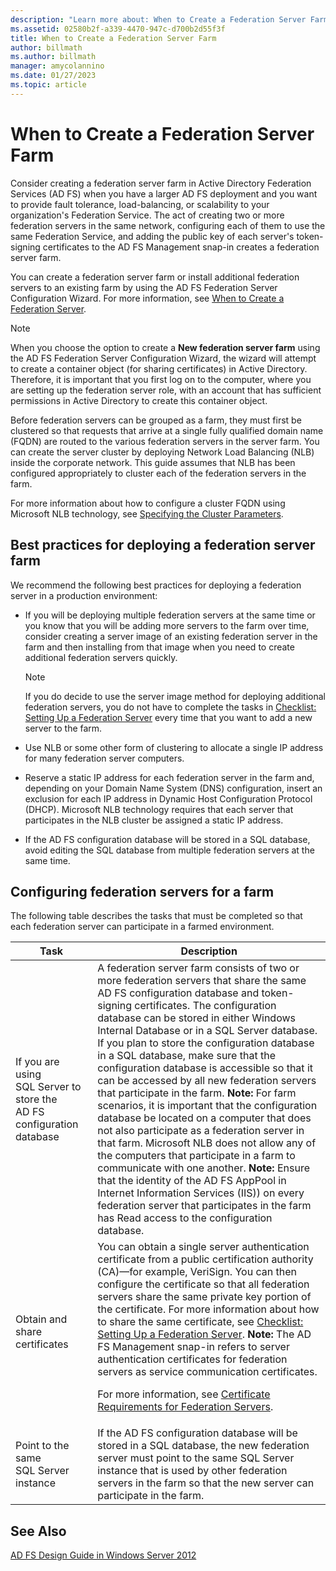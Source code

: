 ```yaml
---
description: "Learn more about: When to Create a Federation Server Farm"
ms.assetid: 02580b2f-a339-4470-947c-d700b2d55f3f
title: When to Create a Federation Server Farm
author: billmath
ms.author: billmath
manager: amycolannino
ms.date: 01/27/2023
ms.topic: article
---
```


# When to Create a Federation Server Farm

Consider creating a federation server farm in Active Directory Federation Services \(AD FS\) when you have a larger AD FS deployment and you want to provide fault tolerance, load\-balancing, or scalability to your organization's Federation Service. The act of creating two or more federation servers in the same network, configuring each of them to use the same Federation Service, and adding the public key of each server's token\-signing certificates to the AD FS Management snap\-in creates a federation server farm.

You can create a federation server farm or install additional federation servers to an existing farm by using the AD FS Federation Server Configuration Wizard. For more information, see [When to Create a Federation Server](When-to-Create-a-Federation-Server.md).

> [!NOTE]
> When you choose the option to create a **New federation server farm** using the AD FS Federation Server Configuration Wizard, the wizard will attempt to create a container object \(for sharing certificates\) in Active Directory. Therefore, it is important that you first log on to the computer, where you are setting up the federation server role, with an account that has sufficient permissions in Active Directory to create this container object.

Before federation servers can be grouped as a farm, they must first be clustered so that requests that arrive at a single fully qualified domain name \(FQDN\) are routed to the various federation servers in the server farm. You can create the server cluster by deploying Network Load Balancing \(NLB\) inside the corporate network. This guide assumes that NLB has been configured appropriately to cluster each of the federation servers in the farm.

For more information about how to configure a cluster FQDN using Microsoft NLB technology, see [Specifying the Cluster Parameters](/previous-versions/windows/it-pro/windows-server-2003/cc781505(v=ws.10)).

## Best practices for deploying a federation server farm
We recommend the following best practices for deploying a federation server in a production environment:

-   If you will be deploying multiple federation servers at the same time or you know that you will be adding more servers to the farm over time, consider creating a server image of an existing federation server in the farm and then installing from that image when you need to create additional federation servers quickly.

    > [!NOTE]
    > If you do decide to use the server image method for deploying additional federation servers, you do not have to complete the tasks in [Checklist: Setting Up a Federation Server](../../ad-fs/deployment/Checklist--Setting-Up-a-Federation-Server.md) every time that you want to add a new server to the farm.

-   Use NLB or some other form of clustering to allocate a single IP address for many federation server computers.

-   Reserve a static IP address for each federation server in the farm and, depending on your Domain Name System \(DNS\) configuration, insert an exclusion for each IP address in Dynamic Host Configuration Protocol \(DHCP\). Microsoft NLB technology requires that each server that participates in the NLB cluster be assigned a static IP address.

-   If the AD FS configuration database will be stored in a SQL database, avoid editing the SQL database from multiple federation servers at the same time.

## Configuring federation servers for a farm
The following table describes the tasks that must be completed so that each federation server can participate in a farmed environment.

|Task|Description|
|--------|---------------|
|If you are using SQL Server to store the AD FS configuration database|A federation server farm consists of two or more federation servers that share the same AD FS configuration database and token\-signing certificates. The configuration database can be stored in either Windows Internal Database or in a SQL Server database. If you plan to store the configuration database in a SQL database, make sure that the configuration database is accessible so that it can be accessed by all new federation servers that participate in the farm. **Note:** For farm scenarios, it is important that the configuration database be located on a computer that does not also participate as a federation server in that farm. Microsoft NLB does not allow any of the computers that participate in a farm to communicate with one another. **Note:** Ensure that the identity of the AD FS AppPool in Internet Information Services \(IIS\)\) on every federation server that participates in the farm has Read access to the configuration database.|
|Obtain and share certificates|You can obtain a single server authentication certificate from a public certification authority \(CA\)—for example, VeriSign. You can then configure the certificate so that all federation servers share the same private key portion of the certificate. For more information about how to share the same certificate, see [Checklist: Setting Up a Federation Server](../../ad-fs/deployment/Checklist--Setting-Up-a-Federation-Server.md). **Note:** The AD FS Management snap\-in refers to server authentication certificates for federation servers as service communication certificates.<p>For more information, see [Certificate Requirements for Federation Servers](Certificate-Requirements-for-Federation-Servers.md).|
|Point to the same SQL Server instance|If the AD FS configuration database will be stored in a SQL database, the new federation server must point to the same SQL Server instance that is used by other federation servers in the farm so that the new server can participate in the farm.|

## See Also
[AD FS Design Guide in Windows Server 2012](AD-FS-Design-Guide-in-Windows-Server-2012.md)
